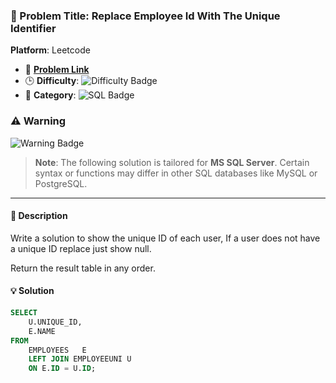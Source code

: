 ### 📂 Problem Title: Replace Employee Id With The Unique Identifier

**Platform**: Leetcode

- 🔗 [**Problem Link**](https://leetcode.com/problems/replace-employee-id-with-the-unique-identifier/?envType=study-plan-v2&envId=top-sql-50)
- 🕒 **Difficulty**: ![Difficulty Badge](https://img.shields.io/badge/Difficulty-Easy-brightgreen)
- 📁 **Category**: ![SQL Badge](https://img.shields.io/badge/SQL-Basic%20Join-blue)

### ⚠️ Warning

![Warning Badge](https://img.shields.io/badge/Warning-MS%20SQL%20Server%20Only-red)

> **Note**: The following solution is tailored for **MS SQL Server**. Certain syntax or functions may differ in other SQL databases like MySQL or PostgreSQL.

---

#### 📄 Description

Write a solution to show the unique ID of each user, If a user does not have a unique ID replace just show null.

Return the result table in any order.

#### 💡 Solution

```sql
SELECT
    U.UNIQUE_ID,
    E.NAME
FROM
    EMPLOYEES   E
    LEFT JOIN EMPLOYEEUNI U
    ON E.ID = U.ID;
```
